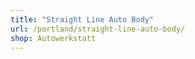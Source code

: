 ```yaml
---
title: "Straight Line Auto Body"
url: /portland/straight-line-auto-body/
shop: Autowerkstatt
---
```

